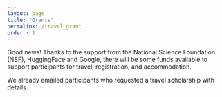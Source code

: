 ```yaml
---
layout: page
title: "Grants"
permalink: /travel_grant
order : 1
---
```


Good news! Thanks to the support from the National Science Foundation (NSF), HuggingFace and Google, there will be some funds available to support participants for travel, registration, and accommodation.

We already emailed participants who requested a travel scholarship with details. 
